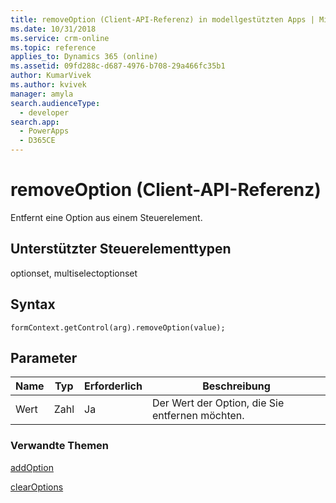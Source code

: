 ```yaml
---
title: removeOption (Client-API-Referenz) in modellgestützten Apps | MicrosoftDocs
ms.date: 10/31/2018
ms.service: crm-online
ms.topic: reference
applies_to: Dynamics 365 (online)
ms.assetid: 09fd288c-d687-4976-b708-29a466fc35b1
author: KumarVivek
ms.author: kvivek
manager: amyla
search.audienceType:
  - developer
search.app:
  - PowerApps
  - D365CE
---
```

# <a name="removeoption-client-api-reference"></a>removeOption (Client-API-Referenz)



Entfernt eine Option aus einem Steuerelement. 

## <a name="control-types-supported"></a>Unterstützter Steuerelementtypen

optionset, multiselectoptionset

## <a name="syntax"></a>Syntax

`formContext.getControl(arg).removeOption(value);`

## <a name="parameters"></a>Parameter

|Name | Typ | Erforderlich | Beschreibung|
|--|--|--|--|
|Wert |Zahl |Ja|Der Wert der Option, die Sie entfernen möchten.|

### <a name="related-topics"></a>Verwandte Themen

[addOption](addOption.md)

[clearOptions](clearOptions.md)

 


